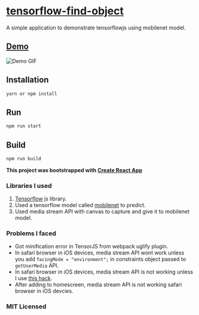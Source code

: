 # [tensorflow-find-object](https://find.surge.sh)

A simple application to demonstrate tensorflowjs using mobilenet model.

## [Demo](https://find.surge.sh)

![Demo GIF](https://github.com/gokulkrishh/tensorflow-find-object/blob/master/FindObject.gif)

## Installation

```bash
yarn or npm install
```

## Run

```bash
npm run start
```

## Build

```bash
npm run build
```

**This project was bootstrapped with [Create React App](https://github.com/facebookincubator/create-react-app)**

### Libraries I used

1.  [Tensorflow](https://js.tensorflow.org/) js library.
2.  Used a tensorflow model called [mobilenet](https://github.com/tensorflow/models/blob/master/research/slim/nets/mobilenet_v1.md) to predict.
3.  Used media stream API with canvas to capture and give it to mobilenet model.

### Problems I faced

* Got minification error in TensorJS from webpack uglify plugin.
* In safari browser in iOS devices, media stream API wont work unless you add `facingMode = "environment";` in constraints object passed to `getUserMedia` API.
* In safari browser in iOS devices, media stream API is not working unless I use [this hack](https://github.com/webrtc/samples/issues/929#issuecomment-330816567).
* After adding to homescreen, media stream API is not working safari browser in iOS devcies.

### MIT Licensed
